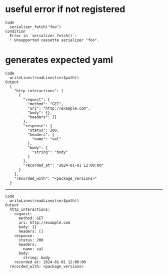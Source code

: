 # useful error if not registered

    Code
      serializer_fetch("foo")
    Condition
      Error in `serializer_fetch()`:
      ! Unsupported cassette serializer "foo".

# generates expected yaml

    Code
      writeLines(readLines(ser$path))
    Output
      {
        "http_interactions": [
          {
            "request": {
              "method": "GET",
              "uri": "http://example.com",
              "body": {},
              "headers": []
            },
            "response": {
              "status": 200,
              "headers": {
                "name": "val"
              },
              "body": {
                "string": "body"
              }
            },
            "recorded_at": "2024-01-01 12:00:00"
          }
        ],
        "recorded_with": "<package_versions>"
      }

---

    Code
      writeLines(readLines(ser$path))
    Output
      http_interactions:
      - request:
          method: GET
          uri: http://example.com
          body: {}
          headers: []
        response:
          status: 200
          headers:
            name: val
          body:
            string: body
        recorded_at: 2024-01-01 12:00:00
      recorded_with: <package_versions>

